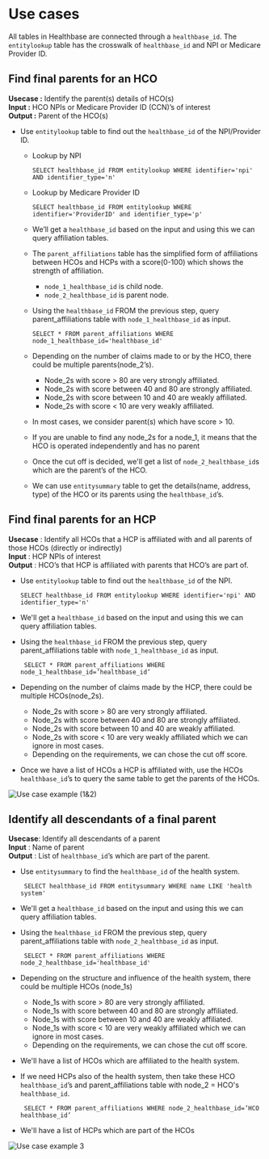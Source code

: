 # Use cases

All tables in Healthbase are connected through a `healthbase_id`. The `entitylookup` table has the crosswalk of `healthbase_id` and NPI or Medicare Provider ID.

## Find final parents for an HCO

**Usecase :** Identify the parent\(s\) details of HCO\(s\)  
**Input :** HCO NPIs or Medicare Provider ID \(CCN\)’s of interest  
**Output :** Parent of the HCO\(s\)

* Use `entitylookup` table to find out the `healthbase_id` of the NPI/Provider ID.
  * Lookup by NPI

    ```text
    SELECT healthbase_id FROM entitylookup WHERE identifier='npi' AND identifier_type='n'
    ```

  * Lookup by Medicare Provider ID

    ```text
    SELECT healthbase_id FROM entitylookup WHERE identifier='ProviderID' and identifier_type='p'
    ```

  * We’ll get a `healthbase_id` based on the input and using this we can query affiliation tables.
  * The `parent_affiliations` table has the simplified form of affiliations between HCOs and HCPs with a score\(0-100\) which shows the strength of affiliation.
    * `node_1_healthbase_id` is child node.
    * `node_2_healthbase_id` is parent node.
  * Using the `healthbase_id` FROM the previous step, query parent\_affiliations table with `node_1_healthbase_id` as input.

    ```text
    SELECT * FROM parent_affiliations WHERE node_1_healthbase_id='healthbase_id'
    ```

  * Depending on the number of claims made to or by the HCO, there could be multiple parents\(node\_2’s\).
    * Node\_2s with score &gt; 80 are very strongly affiliated.
    * Node\_2s with score between 40 and 80 are strongly affiliated.
    * Node\_2s with score between 10 and 40 are weakly affiliated.
    * Node\_2s with score &lt; 10 are very weakly affiliated.
  * In most cases, we consider parent\(s\) which have score &gt; 10.
  * If you are unable to find any node\_2s for a node\_1, it means that the HCO is operated independently and has no parent
  * Once the cut off is decided, we'll get a list of `node_2_healthbase_id`s which are the parent’s of the HCO.
  * We can use `entitysummary` table to get the details\(name, address, type\) of the HCO or its parents using the `healthbase_id`’s.

## Find final parents for an HCP

**Usecase** : Identify all HCOs that a HCP is affiliated with and all parents of those HCOs \(directly or indirectly\)  
**Input** : HCP NPIs of interest  
**Output** : HCO’s that HCP is affiliated with parents that HCO’s are part of.

* Use `entitylookup` table to find out the `healthbase_id` of the NPI.

  ```text
  SELECT healthbase_id FROM entitylookup WHERE identifier='npi' AND identifier_type='n'
  ```

* We'll get a `healthbase_id` based on the input and using this we can query affiliation tables.
* Using the `healthbase_id` FROM the previous step, query parent\_affiliations table with `node_1_healthbase_id` as input.

  ```text
   SELECT * FROM parent_affiliations WHERE node_1_healthbase_id=’healthbase_id’
  ```

* Depending on the number of claims made by the HCP, there could be multiple HCOs\(node\_2s\).
  * Node\_2s with score &gt; 80 are very strongly affiliated.
  * Node\_2s with score between 40 and 80 are strongly affiliated.
  * Node\_2s with score between 10 and 40 are weakly affiliated.
  * Node\_2s with score &lt; 10 are very weakly affiliated which we can ignore in most cases.
  * Depending on the requirements, we can chose the cut off score.
* Once we have a list of HCOs a HCP is affiliated with, use the HCOs `healthbase_id`’s to query the same table to get the parents of the HCOs.

![Use case example \(1&amp;2\)](https://raw.githubusercontent.com/CompileInc/healthbase-knowledge-base/master/docs/images/use_case_1_2.png)

## Identify all descendants of a final parent

**Usecase**: Identify all descendants of a parent  
**Input** : Name of parent  
**Output** : List of `healthbase_id`’s which are part of the parent.

* Use `entitysummary` to find the `healthbase_id` of the health system.

  ```text
   SELECT healthbase_id FROM entitysummary WHERE name LIKE 'health system'
  ```

* We'll get a `healthbase_id` based on the input and using this we can query affiliation tables.
* Using the `healthbase_id` FROM the previous step, query parent\_affiliations table with `node_2_healthbase_id` as input.

  ```text
   SELECT * FROM parent_affiliations WHERE node_2_healthbase_id='healthbase_id'
  ```

* Depending on the structure and influence of the health system, there could be multiple HCOs \(node\_1s\)
  * Node\_1s with score &gt; 80 are very strongly affiliated.
  * Node\_1s with score between 40 and 80 are strongly affiliated.
  * Node\_1s with score between 10 and 40 are weakly affiliated.
  * Node\_1s with score &lt; 10 are very weakly affiliated which we can ignore in most cases.
  * Depending on the requirements, we can chose the cut off score.
* We'll have a list of HCOs which are affiliated to the health system.
* If we need HCPs also of the health system, then take these HCO `healthbase_id`’s and parent\_affiliations table with node\_2 = HCO's `healthbase_id`.

  ```text
   SELECT * FROM parent_affiliations WHERE node_2_healthbase_id=’HCO healthbase_id’
  ```

* We'll have a list of HCPs which are part of the HCOs

![Use case example 3](https://raw.githubusercontent.com/CompileInc/healthbase-knowledge-base/master/docs/images/use_case_3.png)
